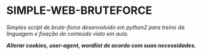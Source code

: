 # SIMPLE-WEB-BRUTEFORCE
*Simples script de brute-force desenvolvido em python2 para treino da linguagem e fixação do conteúdo visto em aula.*

***Alterar cookies, user-agent, wordlist de acordo com suas necessidades.***
